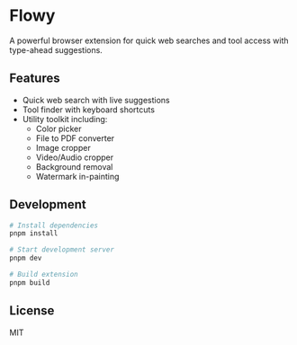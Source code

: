 # Flowy

A powerful browser extension for quick web searches and tool access with type-ahead suggestions.

## Features

- Quick web search with live suggestions
- Tool finder with keyboard shortcuts
- Utility toolkit including:
  - Color picker
  - File to PDF converter
  - Image cropper
  - Video/Audio cropper
  - Background removal
  - Watermark in-painting

## Development

```bash
# Install dependencies
pnpm install

# Start development server
pnpm dev

# Build extension
pnpm build
```

## License

MIT 